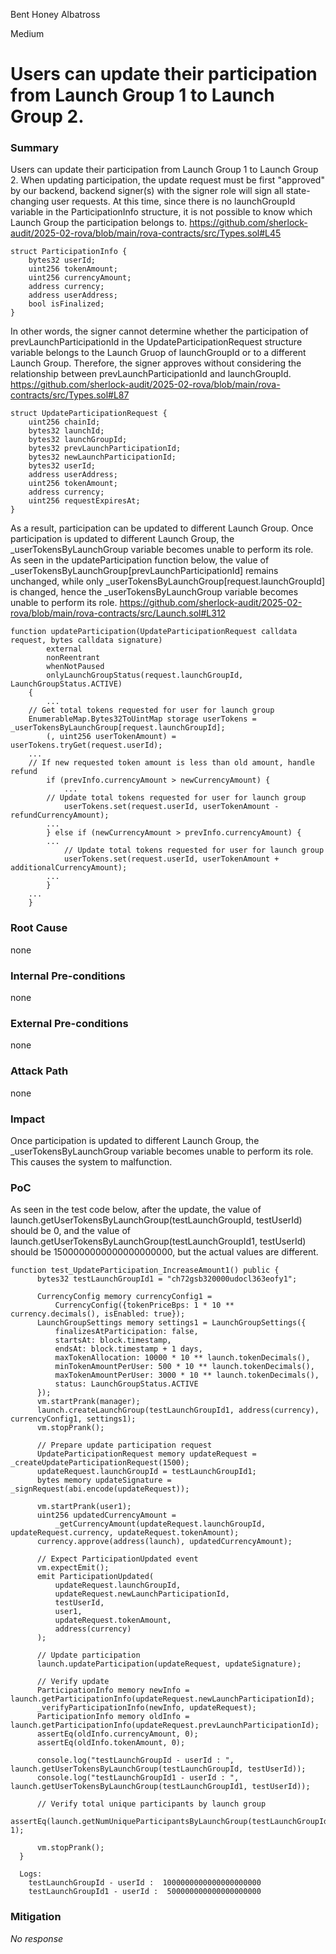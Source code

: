Bent Honey Albatross

Medium

# Users can update their participation from Launch Group 1 to Launch Group 2.

### Summary

Users can update their participation from Launch Group 1 to Launch Group 2.
When updating participation, the update request must be first "approved" by our backend, backend signer(s) with the signer role will sign all state-changing user requests.
At this time, since there is no launchGroupId variable in the ParticipationInfo structure, it is not possible to know which Launch Group the participation belongs to.
https://github.com/sherlock-audit/2025-02-rova/blob/main/rova-contracts/src/Types.sol#L45
```solidity
struct ParticipationInfo {
    bytes32 userId;
    uint256 tokenAmount;
    uint256 currencyAmount;
    address currency;
    address userAddress;
    bool isFinalized;
}
```
In other words, the signer cannot determine whether the participation of prevLaunchParticipationId in the UpdateParticipationRequest structure variable belongs to the Launch Gruop of launchGroupId or to a different Launch Group. Therefore, the signer approves without considering the relationship between prevLaunchParticipationId and launchGroupId.
https://github.com/sherlock-audit/2025-02-rova/blob/main/rova-contracts/src/Types.sol#L87
```solidity
struct UpdateParticipationRequest {
    uint256 chainId;
    bytes32 launchId;
    bytes32 launchGroupId;
    bytes32 prevLaunchParticipationId;
    bytes32 newLaunchParticipationId;
    bytes32 userId;
    address userAddress;
    uint256 tokenAmount;
    address currency;
    uint256 requestExpiresAt;
}
```
As a result, participation can be updated to different Launch Group.
Once participation is updated to different Launch Group, the _userTokensByLaunchGroup variable becomes unable to perform its role.
As seen in the updateParticipation function below, the value of _userTokensByLaunchGroup[prevLaunchParticipationId] remains unchanged, while only _userTokensByLaunchGroup[request.launchGroupId] is changed, hence the _userTokensByLaunchGroup variable becomes unable to perform its role.
https://github.com/sherlock-audit/2025-02-rova/blob/main/rova-contracts/src/Launch.sol#L312
```solidity
function updateParticipation(UpdateParticipationRequest calldata request, bytes calldata signature)
        external
        nonReentrant
        whenNotPaused
        onlyLaunchGroupStatus(request.launchGroupId, LaunchGroupStatus.ACTIVE)
    {
    	...
	// Get total tokens requested for user for launch group
	EnumerableMap.Bytes32ToUintMap storage userTokens = _userTokensByLaunchGroup[request.launchGroupId];
        (, uint256 userTokenAmount) = userTokens.tryGet(request.userId);
	...
	// If new requested token amount is less than old amount, handle refund
        if (prevInfo.currencyAmount > newCurrencyAmount) {
            ...
	    // Update total tokens requested for user for launch group
            userTokens.set(request.userId, userTokenAmount - refundCurrencyAmount);
	    ...
        } else if (newCurrencyAmount > prevInfo.currencyAmount) {
	    ...
            // Update total tokens requested for user for launch group
            userTokens.set(request.userId, userTokenAmount + additionalCurrencyAmount);
	    ...
        }
	...
    }
```


### Root Cause

none

### Internal Pre-conditions

none

### External Pre-conditions

none

### Attack Path

none

### Impact

Once participation is updated to different Launch Group, the _userTokensByLaunchGroup variable becomes unable to perform its role.
This causes the system to malfunction.

### PoC

As seen in the test code below, after the update, the value of launch.getUserTokensByLaunchGroup(testLaunchGroupId, testUserId) should be 0, and the value of launch.getUserTokensByLaunchGroup(testLaunchGroupId1, testUserId) should be 1500000000000000000000, but the actual values are different.

```solidity
function test_UpdateParticipation_IncreaseAmount1() public {
      bytes32 testLaunchGroupId1 = "ch72gsb320000udocl363eofy1";

      CurrencyConfig memory currencyConfig1 =
          CurrencyConfig({tokenPriceBps: 1 * 10 ** currency.decimals(), isEnabled: true});
      LaunchGroupSettings memory settings1 = LaunchGroupSettings({
          finalizesAtParticipation: false,
          startsAt: block.timestamp,
          endsAt: block.timestamp + 1 days,
          maxTokenAllocation: 10000 * 10 ** launch.tokenDecimals(),
          minTokenAmountPerUser: 500 * 10 ** launch.tokenDecimals(),
          maxTokenAmountPerUser: 3000 * 10 ** launch.tokenDecimals(),
          status: LaunchGroupStatus.ACTIVE
      });
      vm.startPrank(manager);
      launch.createLaunchGroup(testLaunchGroupId1, address(currency), currencyConfig1, settings1);
      vm.stopPrank();

      // Prepare update participation request
      UpdateParticipationRequest memory updateRequest = _createUpdateParticipationRequest(1500);
      updateRequest.launchGroupId = testLaunchGroupId1;
      bytes memory updateSignature = _signRequest(abi.encode(updateRequest));

      vm.startPrank(user1);
      uint256 updatedCurrencyAmount =
          _getCurrencyAmount(updateRequest.launchGroupId, updateRequest.currency, updateRequest.tokenAmount);
      currency.approve(address(launch), updatedCurrencyAmount);

      // Expect ParticipationUpdated event
      vm.expectEmit();
      emit ParticipationUpdated(
          updateRequest.launchGroupId,
          updateRequest.newLaunchParticipationId,
          testUserId,
          user1,
          updateRequest.tokenAmount,
          address(currency)
      );

      // Update participation
      launch.updateParticipation(updateRequest, updateSignature);

      // Verify update
      ParticipationInfo memory newInfo = launch.getParticipationInfo(updateRequest.newLaunchParticipationId);
      _verifyParticipationInfo(newInfo, updateRequest);
      ParticipationInfo memory oldInfo = launch.getParticipationInfo(updateRequest.prevLaunchParticipationId);
      assertEq(oldInfo.currencyAmount, 0);
      assertEq(oldInfo.tokenAmount, 0);

      console.log("testLaunchGroupId - userId : ", launch.getUserTokensByLaunchGroup(testLaunchGroupId, testUserId));
      console.log("testLaunchGroupId1 - userId : ", launch.getUserTokensByLaunchGroup(testLaunchGroupId1, testUserId));

      // Verify total unique participants by launch group
      assertEq(launch.getNumUniqueParticipantsByLaunchGroup(testLaunchGroupId), 1);

      vm.stopPrank();
  }

  Logs:
    testLaunchGroupId - userId :  1000000000000000000000
    testLaunchGroupId1 - userId :  500000000000000000000
```

### Mitigation

_No response_